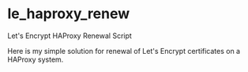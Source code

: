 # le_haproxy_renew
Let's Encrypt HAProxy Renewal Script

Here is my simple solution for renewal of Let's Encrypt certificates on a HAProxy system.

